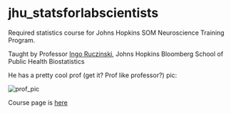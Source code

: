 # jhu_statsforlabscientists

Required statistics course for Johns Hopkins SOM Neuroscience Training Program.

Taught by Professor [Ingo Ruczinski](https://publichealth.jhu.edu/faculty/1011/ingo-ruczinski), Johns Hopkins Bloomberg School of Public Health Biostatistics

He has a pretty cool prof (get it? Prof like professor?) pic:

![prof_pic](https://publichealth.jhu.edu/sites/default/files/styles/profile/public/images/1011.jpg?h=2789d800&itok=t7mrZk91)

Course page is [here](https://biostat.jhsph.edu/~iruczins/teaching/140.615/)
